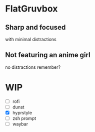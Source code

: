 # FlatGruvbox

## Sharp and focused
with minimal distractions

## Not featuring an anime girl
no distractions remember?

# WIP

* [ ] rofi
* [ ] dunst
* [x] hyprstyle
* [ ] zsh prompt
* [ ] waybar
